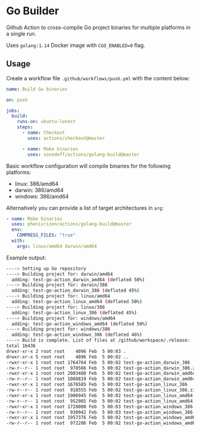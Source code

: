 # Go Builder

Github Action to cross-compile Go project binaries for multiple platforms in a single run.

Uses `golang:1.14` Docker image with `CGO_ENABLED=0` flag.

## Usage

Create a workflow file `.github/workflows/push.yml` with the content below:

```yml
name: Build Go binaries

on: push

jobs:
  build:
    runs-on: ubuntu-latest
    steps:
      - name: Checkout
        uses: actions/checkout@master

      - name: Make binaries
        uses: sosedoff/actions/golang-build@master
```

Basic workflow configuration will compile binaries for the following platforms:

- linux: 386/amd64
- darwin: 386/amd64
- windows: 386/amd64 

Alternatively you can provide a list of target architectures in `arg`:

```yml
- name: Make binaries
  uses: phenixrizen/actions/golang-build@master
  env:
    COMPRESS_FILES: "true"
  with:
    args: linux/amd64 darwin/amd64
```

Example output:

```bash
----> Setting up Go repository
----> Building project for: darwin/amd64
  adding: test-go-action_darwin_amd64 (deflated 50%)
----> Building project for: darwin/386
  adding: test-go-action_darwin_386 (deflated 45%)
----> Building project for: linux/amd64
  adding: test-go-action_linux_amd64 (deflated 50%)
----> Building project for: linux/386
  adding: test-go-action_linux_386 (deflated 45%)
----> Building project for: windows/amd64
  adding: test-go-action_windows_amd64 (deflated 50%)
----> Building project for: windows/386
  adding: test-go-action_windows_386 (deflated 46%)
----> Build is complete. List of files at /github/workspace/.release:
total 16436
drwxr-xr-x 2 root root    4096 Feb  5 00:03 .
drwxr-xr-x 5 root root    4096 Feb  5 00:02 ..
-rwxr-xr-x 1 root root 1764764 Feb  5 00:02 test-go-action_darwin_386
-rw-r--r-- 1 root root  978566 Feb  5 00:02 test-go-action_darwin_386.zip
-rwxr-xr-x 1 root root 2003480 Feb  5 00:02 test-go-action_darwin_amd64
-rw-r--r-- 1 root root 1008819 Feb  5 00:02 test-go-action_darwin_amd64.zip
-rwxr-xr-x 1 root root 1676585 Feb  5 00:02 test-go-action_linux_386
-rw-r--r-- 1 root root  918555 Feb  5 00:02 test-go-action_linux_386.zip
-rwxr-xr-x 1 root root 1906945 Feb  5 00:02 test-go-action_linux_amd64
-rw-r--r-- 1 root root  952985 Feb  5 00:02 test-go-action_linux_amd64.zip
-rwxr-xr-x 1 root root 1728000 Feb  5 00:03 test-go-action_windows_386
-rw-r--r-- 1 root root  930942 Feb  5 00:03 test-go-action_windows_386.zip
-rwxr-xr-x 1 root root 1957376 Feb  5 00:02 test-go-action_windows_amd64
-rw-r--r-- 1 root root  972286 Feb  5 00:02 test-go-action_windows_amd64.zip
```

